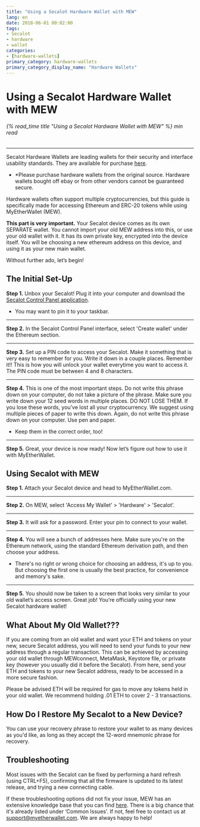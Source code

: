 ```yaml
---
title: "Using a Secalot Hardware Wallet with MEW"
lang: en
date: 2018-06-01 00:02:00
tags:
- Secalot
- hardware
- wallet
categories:
- [hardware-wallets]
primary_category: hardware-wallets
primary_category_display_name: "Hardware Wallets"
---
```


# __Using a Secalot Hardware Wallet with MEW__
###### {% read_time title "Using a Secalot Hardware Wallet with MEW" %} min read
***

Secalot Hardware Wallets are leading wallets for their security and interface usability standards. They are available for purchase [here][buySecalot]. 
* \*Please purchase hardware wallets from the original source. Hardware wallets bought off ebay or from other vendors cannot be guaranteed secure.

Hardware wallets often support multiple cryptocurrencies, but this guide is specifically made for accessing Ethereum and ERC-20 tokens while using MyEtherWallet (MEW). 

**This part is very important.** Your Secalot device comes as its own SEPARATE wallet. You cannot import your old MEW address into this, or use your old wallet with it. It has its own private key, encrypted into the device itself. You will be choosing a new ethereum address on this device, and using it as your new main wallet.

Without further ado, let’s begin!



## __The Initial Set-Up__

**Step 1.** Unbox your Secalot! Plug it into your computer and download the [Secalot Control Panel application][secalotdl]. 
* You may want to pin it to your taskbar.

***

**Step 2.** In the Secalot Control Panel interface, select 'Create wallet' under the Ethereum section. 

***

**Step 3.** Set up a PIN code to access your Secalot. Make it something that is very easy to remember for you. Write it down in a couple places. Remember it!! This is how you will unlock your wallet everytime you want to access it. The PIN code must be between 4 and 8 characters. 

***

**Step 4.** This is one of the most important steps. Do not write this phrase down on your computer, do not take a picture of the phrase. Make sure you write down your 12 seed words in multiple places. DO NOT LOSE THEM. If you lose these words, you’ve lost all your cryptocurrency. We suggest using multiple pieces of paper to write this down. Again, do not write this phrase down on your computer. Use pen and paper.
* Keep them in the correct order, too!

***

**Step 5.** Great, your device is now ready! Now let’s figure out how to use it with MyEtherWallet.


## __Using Secalot with MEW__

**Step 1.** Attach your Secalot device and head to MyEtherWallet.com.

***

**Step 2.** On MEW, select 'Access My Wallet' > 'Hardware' > 'Secalot'.

***

**Step 3.** It will ask for a password. Enter your pin to connect to your wallet.

***

**Step 4.** You will see a bunch of addresses here. Make sure you're on the Ethereum network, using the standard Ethereum derivation path, and then choose your address.
* There's no right or wrong choice for choosing an address, it's up to you. But choosing the first one is usually the best practice, for convenience and memory's sake.

***

**Step 5.**  You should now be taken to a screen that looks very similar to your old wallet’s access screen. Great job! You’re officially using your new Secalot hardware wallet! 



## __What About My Old Wallet???__

If you are coming from an old wallet and want your ETH and tokens on your new, secure Secalot address, you will need to send your funds to your new address through a regular transaction. This can be achieved by accessing your old wallet through MEWconnect, MetaMask, Keystore file, or private key (however you usually did it before the Secalot). From here, send your ETH and tokens to your new Secalot address, ready to be accessed in a more secure fashion.

Please be advised ETH will be required for gas to move any tokens held in your old wallet. We recommend holding .01 ETH to cover 2 - 3 transactions.



## __How Do I Restore My Secalot to a New Device?__

You can use your recovery phrase to restore your wallet to as many devices as you'd like, as long as they accept the 12-word mnemonic phrase for recovery.



## __Troubleshooting__

Most issues with the Secalot can be fixed by performing a hard refresh (using CTRL+F5), confirming that all the firmware is updated to its latest release, and trying a new connecting cable. 
 
If these troubleshooting options did not fix your issue, MEW has an extensive knowledge base that you can find [here][mewkb]. There is a big chance that it's already listed under ‘Common Issues’. If not, feel free to contact us at support@myetherwallet.com. We are always happy to help!

[buySecalot]: https://www.secalot.com/product/secalot-dongle/
[mewkb]: https://kb.myetherwallet.com
[secalotdl]: https://www.secalot.com/downloads/